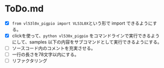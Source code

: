 # ToDo.md

- [x] `from vl53l0x_pigpio import VL53L0X`という形で import できるようにする。
- [x] clickを使って、`python vl530x_pigpio` をコマンドラインで実行できるようにして、samples 以下の内容をサブコマンドとして実行できるようにする。
- [ ] ソースコード内のコメントを充実させる。
- [ ] 一行の長さを78文字以内にする。
- [ ] リファクタリング
